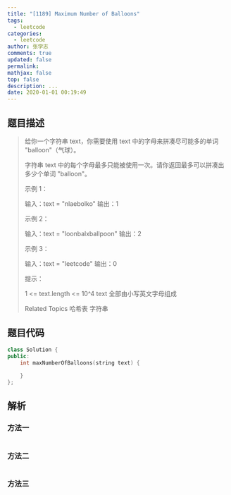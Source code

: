 ```yaml
---
title: "[1189] Maximum Number of Balloons"
tags:
  - leetcode
categories:
  - leetcode
author: 张学志
comments: true
updated: false
permalink:
mathjax: false
top: false
description: ...
date: 2020-01-01 00:19:49
---
```


## 题目描述

> 给你一个字符串 text，你需要使用 text 中的字母来拼凑尽可能多的单词 "balloon"（气球）。 
> 
> 字符串 text 中的每个字母最多只能被使用一次。请你返回最多可以拼凑出多少个单词 "balloon"。 
> 
> 
> 
> 示例 1： 
> 
> 
> 
> 输入：text = "nlaebolko"
> 输出：1
> 
> 
> 示例 2： 
> 
> 
> 
> 输入：text = "loonbalxballpoon"
> 输出：2
> 
> 
> 示例 3： 
> 
> 输入：text = "leetcode"
> 输出：0
> 
> 
> 
> 
> 提示： 
> 
> 
> 1 <= text.length <= 10^4 
> text 全部由小写英文字母组成 
> 
> Related Topics 哈希表 字符串

## 题目代码

```cpp
class Solution {
public:
    int maxNumberOfBalloons(string text) {
        
    }
};
```

## 解析

### 方法一

```cpp

```

### 方法二

```cpp

```

### 方法三

```cpp

```

